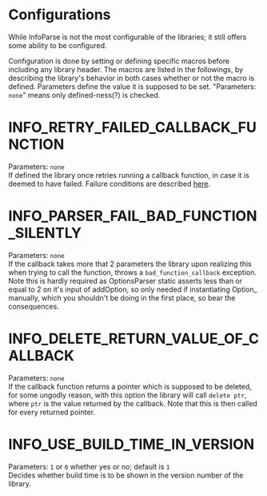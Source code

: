 # Configurations

While InfoParse is not the most configurable of the libraries; it 
still offers some ability to be configured. 

Configuration is done by setting or defining specific macros before including
any library header. The macros are listed in the followings, by
describing the library's behavior in both cases whether or not the macro
is defined. Parameters define the value it is supposed to be set.
"Parameters: `none`" means only defined-ness(?) is checked. 

# INFO_RETRY_FAILED_CALLBACK_FUNCTION
Parameters: `none`  
If defined the library once retries running a callback function, in
case it is deemed to have failed. Failure conditions are described 
[here](/infoparsed/api#failure-and-success-conditions). 

# INFO_PARSER_FAIL_BAD_FUNCTION_SILENTLY
Parameters: `none`  
If the callback takes more that 2 parameters the library upon realizing
this when trying to call the function, throws a `bad_function_callback`
exception. Note this is hardly required as OptionsParser static
asserts less than or equal to 2 on it's input of addOption, so
only needed if instantiating Option_ manually, which you shouldn't 
be doing in the first place, so bear the consequences.

# INFO_DELETE_RETURN_VALUE_OF_CALLBACK
Parameters: `none`  
If the callback function returns a pointer which is supposed to be
deleted, for some ungodly reason, with this option the library
will call `delete ptr`, where `ptr` is the value returned by the callback.
Note that this is then called for every returned pointer.

# INFO_USE_BUILD_TIME_IN_VERSION
Parameters: `1` or `0` whether yes or no; default is `1`  
Decides whether build time is to be shown in the version number of
the library.

